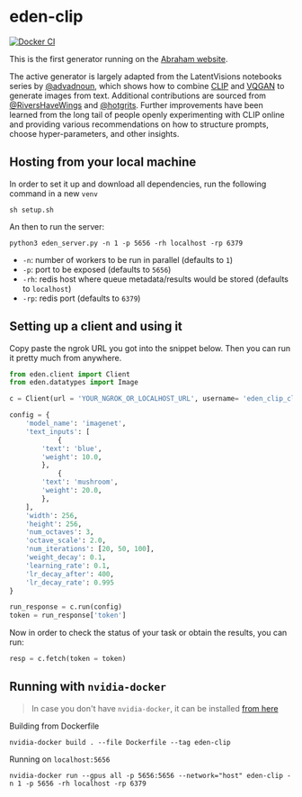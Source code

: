# eden-clip

[![Docker CI](https://github.com/abraham-ai/eden-clip/actions/workflows/docker-ci.yml/badge.svg)](https://github.com/abraham-ai/eden-clip/actions/workflows/docker-ci.yml)

This is the first generator running on the [Abraham website](https://www.abraham.ai/create).

The active generator is largely adapted from the LatentVisions notebooks series by [@advadnoun](https://twitter.com/advadnoun/), which shows how to combine [CLIP](https://github.com/openai/CLIP) and [VQGAN](https://github.com/CompVis/taming-transformers) to generate images from text. Additional contributions are sourced from [@RiversHaveWings](https://twitter.com/RiversHaveWings) and [@hotgrits](https://twitter.com/torridgristle). Further improvements have been learned from the long tail of people openly experimenting with CLIP online and providing various recommendations on how to structure prompts, choose hyper-parameters, and other insights.

## Hosting from your local machine

In order to set it up and download all dependencies, run the following command in a new `venv`

```
sh setup.sh
```

An then to run the server: 

```
python3 eden_server.py -n 1 -p 5656 -rh localhost -rp 6379
```
- `-n`: number of workers to be run in parallel (defaults to `1`)
- `-p`: port to be exposed (defaults to `5656`)
- `-rh`: redis host where queue metadata/results would be stored (defaults to `localhost`)
- `-rp`: redis port (defaults to `6379`)

## Setting up a client and using it

Copy paste the ngrok URL you got into the snippet below. Then you can run it pretty much from anywhere. 

```python
from eden.client import Client
from eden.datatypes import Image

c = Client(url = 'YOUR_NGROK_OR_LOCALHOST_URL', username= 'eden_clip_client', timeout= 990000)

config = {
    'model_name': 'imagenet',
    'text_inputs': [
            {
        'text': 'blue',
        'weight': 10.0,
        },
            {
        'text': 'mushroom',
        'weight': 20.0,
        },
    ],
    'width': 256,
    'height': 256,
    'num_octaves': 3,
    'octave_scale': 2.0,
    'num_iterations': [20, 50, 100],
    'weight_decay': 0.1,
    'learning_rate': 0.1,
    'lr_decay_after': 400,
    'lr_decay_rate': 0.995
}   

run_response = c.run(config)
token = run_response['token']
```

Now in order to check the status of your task or obtain the results, you can run: 

```python
resp = c.fetch(token = token)
```
## Running with `nvidia-docker`

> In case you don't have `nvidia-docker`, it can be installed [from here](https://docs.nvidia.com/datacenter/cloud-native/container-toolkit/install-guide.html)

Building from Dockerfile
```
nvidia-docker build . --file Dockerfile --tag eden-clip
```

Running on `localhost:5656`
```
nvidia-docker run --gpus all -p 5656:5656 --network="host" eden-clip -n 1 -p 5656 -rh localhost -rp 6379
```

